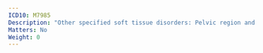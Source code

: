 ```yaml
---
ICD10: M7985
Description: "Other specified soft tissue disorders: Pelvic region and thigh"
Matters: No
Weight: 0
---
```

